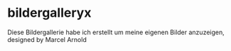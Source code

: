 # bildergalleryx

Diese Bildergallerie habe ich erstellt um meine eigenen Bilder anzuzeigen, designed by Marcel Arnold
